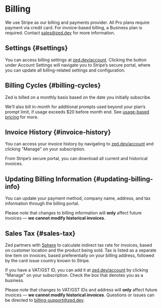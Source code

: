 # Billing

We use Stripe as our billing and payments provider. All Pro plans require payment via credit card.
For invoice-based billing, a Business plan is required. Contact sales@zed.dev for more information.

## Settings {#settings}

You can access billing settings at [zed.dev/account](https://zed.dev/account).
Clicking the button under Account Settings will navigate you to Stripe’s secure portal, where you can update all billing-related settings and configuration.

## Billing Cycles {#billing-cycles}

Zed is billed on a monthly basis based on the date you initially subscribe.

We’ll also bill in-month for additional prompts used beyond your plan’s prompt limit, if usage exceeds $20 before month end. See [usage-based pricing](./plans-and-usage.md#ubp) for more.

## Invoice History {#invoice-history}

You can access your invoice history by navigating to [zed.dev/account](https://zed.dev/account) and clicking "Manage" on your subscription.

From Stripe’s secure portal, you can download all current and historical invoices.

## Updating Billing Information {#updating-billing-info}

You can update your payment method, company name, address, and tax information through the billing portal.

Please note that changes to billing information will **only** affect future invoices — **we cannot modify historical invoices**.

## Sales Tax {#sales-tax}
Zed partners with [Sphere](https://www.getsphere.com/) to calculate indirect tax rate for invoices, based on customer location and the product being sold. Tax is listed as a separate line item on invoices, based preferentially on your billing address, followed by the card issue country known to Stripe.

If you have a VAT/GST ID, you can add it at [zed.dev/account](https://zed.dev/account) by clicking "Manage" on your subscription. Check the box that denotes you as a business.

Please note that changes to VAT/GST IDs and address will **only** affect future invoices — **we cannot modify historical invoices**.
Questions or issues can be directed to billing-support@zed.dev.
